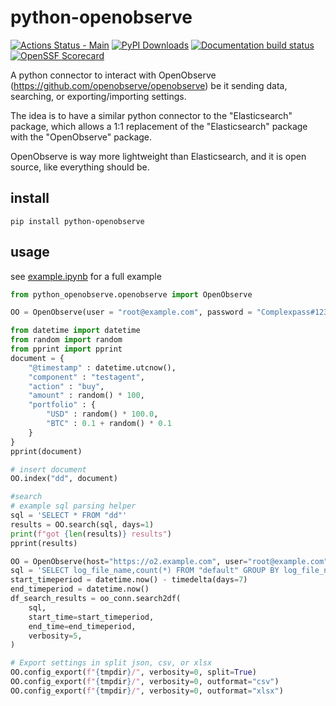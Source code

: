 # python-openobserve

[![Actions Status - Main](https://github.com/JustinGuese/python-openobserve/workflows/AnsibleCI/badge.svg)](https://github.com/JustinGuese/python-openobserve/actions?query=branch%3Amain)
[![PyPI Downloads](https://static.pepy.tech/badge/python-openobserve/week)](https://pepy.tech/projects/python-openobserve)
[![Documentation build status](https://img.shields.io/readthedocs/python-openobserve?logo=read-the-docs)](https://python-openobserve.readthedocs.org/en/latest/)
[![OpenSSF Scorecard](https://api.scorecard.dev/projects/github.com/JustinGuese/python-openobserve/badge)](https://scorecard.dev/viewer/?uri=github.com/JustinGuese/python-openobserve)

A python connector to interact with OpenObserve (https://github.com/openobserve/openobserve) be it sending data, searching, or exporting/importing settings.

The idea is to have a similar python connector to the "Elasticsearch" package, which allows a 1:1 replacement of the "Elasticsearch" package with the "OpenObserve" package.

OpenObserve is way more lightweight than Elasticsearch, and it is open source, like everything should be.

## install

`pip install python-openobserve`

## usage

see [example.ipynb](docs/example.ipynb) for a full example

```python
from python_openobserve.openobserve import OpenObserve

OO = OpenObserve(user = "root@example.com", password = "Complexpass#123")

from datetime import datetime
from random import random
from pprint import pprint
document = {
    "@timestamp" : datetime.utcnow(),
    "component" : "testagent",
    "action" : "buy",
    "amount" : random() * 100,
    "portfolio" : {
        "USD" : random() * 100.0,
        "BTC" : 0.1 + random() * 0.1
    }
}
pprint(document)

# insert document
OO.index("dd", document)

#search
# example sql parsing helper
sql = 'SELECT * FROM "dd"'
results = OO.search(sql, days=1)
print(f"got {len(results)} results")
pprint(results)

OO = OpenObserve(host="https://o2.example.com", user="root@example.com", password="Complexpass#123")
sql = 'SELECT log_file_name,count(*) FROM "default" GROUP BY log_file_name'
start_timeperiod = datetime.now() - timedelta(days=7)
end_timeperiod = datetime.now()
df_search_results = oo_conn.search2df(
    sql,
    start_time=start_timeperiod,
    end_time=end_timeperiod,
    verbosity=5,
)

# Export settings in split json, csv, or xlsx
OO.config_export(f"{tmpdir}/", verbosity=0, split=True)
OO.config_export(f"{tmpdir}/", verbosity=0, outformat="csv")
OO.config_export(f"{tmpdir}/", verbosity=0, outformat="xlsx")
```
